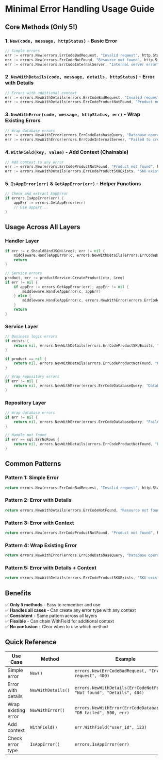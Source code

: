 # Minimal Error Handling Usage Guide

## Core Methods (Only 5!)

### 1. `New(code, message, httpStatus)` - Basic Error
```go
// Simple errors
err := errors.New(errors.ErrCodeBadRequest, "Invalid request", http.StatusBadRequest)
err := errors.New(errors.ErrCodeNotFound, "Resource not found", http.StatusNotFound)
err := errors.New(errors.ErrCodeInternalServer, "Internal server error", http.StatusInternalServerError)
```

### 2. `NewWithDetails(code, message, details, httpStatus)` - Error with Details
```go
// Errors with additional context
err := errors.NewWithDetails(errors.ErrCodeBadRequest, "Invalid request", "Missing required field 'name'", http.StatusBadRequest)
err := errors.NewWithDetails(errors.ErrCodeProductNotFound, "Product not found", "Product with ID 123 not found", http.StatusNotFound)
```

### 3. `NewWithError(code, message, httpStatus, err)` - Wrap Existing Errors
```go
// Wrap database errors
err := errors.NewWithError(errors.ErrCodeDatabaseQuery, "Database operation failed", http.StatusInternalServerError, dbErr)
err := errors.NewWithError(errors.ErrCodeInternalServer, "Failed to create product", http.StatusInternalServerError, serviceErr)
```

### 4. `WithField(key, value)` - Add Context (Chainable)
```go
// Add context to any error
err := errors.New(errors.ErrCodeProductNotFound, "Product not found", http.StatusNotFound).WithField("product_id", 123)
err := errors.NewWithDetails(errors.ErrCodeProductSKUExists, "SKU exists", "Product with SKU 'ABC-123' already exists", http.StatusConflict).WithField("sku", "ABC-123")
```

### 5. `IsAppError(err)` & `GetAppError(err)` - Helper Functions
```go
// Check and extract AppError
if errors.IsAppError(err) {
    appErr := errors.GetAppError(err)
    // Use appErr...
}
```

## Usage Across All Layers

### Handler Layer
```go
if err := c.ShouldBindJSON(&req); err != nil {
    middleware.HandleAppError(c, errors.NewWithDetails(errors.ErrCodeBadRequest, "Invalid request body", err.Error(), http.StatusBadRequest))
    return
}

// Service errors
product, err := productService.CreateProduct(ctx, &req)
if err != nil {
    if appErr := errors.GetAppError(err); appErr != nil {
        middleware.HandleAppError(c, appErr)
    } else {
        middleware.HandleAppError(c, errors.NewWithError(errors.ErrCodeInternalServer, "Failed to create product", http.StatusInternalServerError, err))
    }
    return
}
```

### Service Layer
```go
// Business logic errors
if exists {
    return nil, errors.NewWithDetails(errors.ErrCodeProductSKUExists, "Product SKU already exists", fmt.Sprintf("Product with SKU '%s' already exists", sku), http.StatusConflict).WithField("sku", sku)
}

if product == nil {
    return nil, errors.NewWithDetails(errors.ErrCodeProductNotFound, "Product not found", fmt.Sprintf("Product with ID %d not found", id), http.StatusNotFound).WithField("product_id", id)
}

// Wrap repository errors
if err != nil {
    return nil, errors.NewWithError(errors.ErrCodeDatabaseQuery, "Database operation failed", http.StatusInternalServerError, err).WithField("operation", "check SKU existence")
}
```

### Repository Layer
```go
// Wrap database errors
if err != nil {
    return nil, errors.NewWithError(errors.ErrCodeDatabaseQuery, "Failed to create product", http.StatusInternalServerError, err)
}

// Handle not found
if err == sql.ErrNoRows {
    return nil, errors.NewWithDetails(errors.ErrCodeProductNotFound, "Product not found", fmt.Sprintf("Product with ID %d not found", id), http.StatusNotFound).WithField("product_id", id)
}
```

## Common Patterns

### Pattern 1: Simple Error
```go
return errors.New(errors.ErrCodeBadRequest, "Invalid request", http.StatusBadRequest)
```

### Pattern 2: Error with Details
```go
return errors.NewWithDetails(errors.ErrCodeNotFound, "Resource not found", "The requested resource was not found", http.StatusNotFound)
```

### Pattern 3: Error with Context
```go
return errors.New(errors.ErrCodeProductNotFound, "Product not found", http.StatusNotFound).WithField("product_id", id)
```

### Pattern 4: Wrap Existing Error
```go
return errors.NewWithError(errors.ErrCodeDatabaseQuery, "Database operation failed", http.StatusInternalServerError, err)
```

### Pattern 5: Error with Details + Context
```go
return errors.NewWithDetails(errors.ErrCodeProductSKUExists, "SKU exists", fmt.Sprintf("Product with SKU '%s' already exists", sku), http.StatusConflict).WithField("sku", sku)
```

## Benefits

✅ **Only 5 methods** - Easy to remember and use  
✅ **Handles all cases** - Can create any error type with any context  
✅ **Consistent** - Same pattern across all layers  
✅ **Flexible** - Can chain WithField for additional context  
✅ **No confusion** - Clear when to use which method  

## Quick Reference

| Use Case | Method | Example |
|----------|--------|---------|
| Simple error | `New()` | `errors.New(ErrCodeBadRequest, "Invalid request", 400)` |
| Error with details | `NewWithDetails()` | `errors.NewWithDetails(ErrCodeNotFound, "Not found", "Details", 404)` |
| Wrap existing error | `NewWithError()` | `errors.NewWithError(ErrCodeDatabaseQuery, "DB failed", 500, err)` |
| Add context | `WithField()` | `err.WithField("user_id", 123)` |
| Check error type | `IsAppError()` | `errors.IsAppError(err)` |
